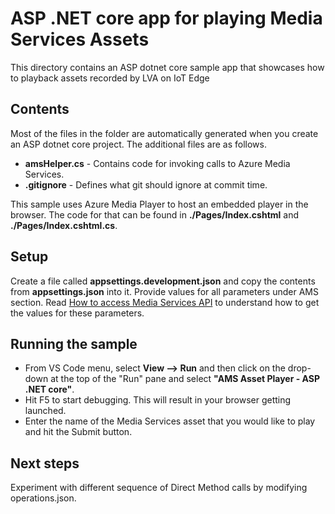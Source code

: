 # ASP .NET core app for playing Media Services Assets

This directory contains an ASP dotnet core sample app that showcases how to playback assets recorded by LVA on IoT Edge

## Contents

Most of the files in the folder are automatically generated when you create an ASP dotnet core project. The additional files are as follows.

* **amsHelper.cs** - Contains code for invoking calls to Azure Media Services.
* **.gitignore** - Defines what git should ignore at commit time.

This sample uses Azure Media Player to host an embedded player in the browser. The code for that can be found in **./Pages/Index.cshtml** and **./Pages/Index.cshtml.cs**.

## Setup

Create a file called **appsettings.development.json** and copy the contents from **appsettings.json** into it. Provide values for all parameters under AMS section. Read [How to access Media Services API](https://docs.microsoft.com/en-us/azure/media-services/latest/access-api-howto) to understand how to get the values for these parameters.

## Running the sample

* From VS Code menu, select **View --> Run** and then click on the drop-down at the top of the "Run" pane and select **"AMS Asset Player - ASP .NET core"**.
* Hit F5 to start debugging. This will result in your browser getting launched.
* Enter the name of the Media Services asset that you would like to play and hit the Submit button.

## Next steps

Experiment with different sequence of Direct Method calls by modifying operations.json.
